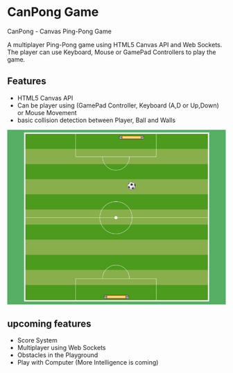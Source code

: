 # CanPong Game
CanPong - Canvas Ping-Pong Game

A multiplayer Ping-Pong game using HTML5 Canvas API and Web Sockets. The player can use Keyboard, Mouse or GamePad Controllers to play the game.

## Features
* HTML5 Canvas API
* Can be player using (GamePad Controller, Keyboard (A,D or Up,Down) or Mouse Movement
* basic collision detection between Player, Ball and Walls

![alt tag](https://raw.githubusercontent.com/mmf/canpong/master/img/screenshot.png)

## upcoming features
* Score System
* Multiplayer using Web Sockets
* Obstacles in the Playground
* Play with Computer (More Intelligence is coming)
